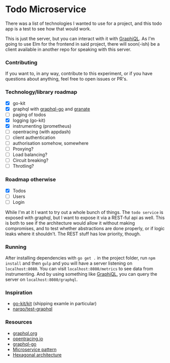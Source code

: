 # Todo Microservice

There was a list of technologies I wanted to use for a project, and this todo
app is a test to see how that would work.

This is just the server, but you can interact with it with
[GraphiQL](https://github.com/graphql/graphiql).  As I'm going to use Elm for
the frontend in said project, there will soon(-ish) be a client available in another
repo for speaking with this server.

### Contributing
If you want to, in any way, contribute to this experiment, or if you have
questions about anything, feel free to open issues or PR's.

### Technology/library roadmap
- [x] go-kit
- [x] graphql with [graphql-go](https://github.com/graphql-go/graphql) and [granate](https://github.com/granateio/granate)
- [ ] paging of todos
- [x] logging (go-kit)
- [x] instrumenting (prometheus)
- [ ] opentracing (with appdash)
- [ ] client authentication
- [ ] authorisation somehow, somewhere
- [ ] Proxying?
- [ ] Load balancing?
- [ ] Circuit breaking?
- [ ] Throtling?

### Roadmap otherwise
- [x] Todos
- [ ] Users
- [ ] Login

While I'm at it I want to try out a whole bunch of things. The `todo service`
is exposed with graphql, but I want to expose it via a REST-ful api as well.
This is both to see if the architecture would allow it without making
compromises, and to test whether abstractions are done properly, or if logic
leaks where it shouldn't. The REST stuff has low priority, though.

### Running
After installing dependencies with `go get .` in the project folder, run `npm
install` and then `gulp` and you will have a server listening on
`localhost:8080`. You can visit `localhost:8080/metrics` to see data from
instrumenting. And by using something like
[GraphiQL](https://github.com/graphql/graphiql), you can query the server on
`localhost:8080/graphql`.

### Inspiration
- [go-kit/kit](github.com/go-kit/kit) (shipping examle in particular)
- [narqo/test-graphql](https://github.com/narqo/test-graphql)

### Resources
- [graphql.org](http://graphql.org/learn/)
- [opentracing.io](http://opentracing.io/documentation/)
- [graphql-go](https://github.com/graphql-go/graphql)
- [Microservice pattern](http://microservices.io/patterns/microservices.html)
- [Hexagonal architecture](http://alistair.cockburn.us/Hexagonal+architecture)
